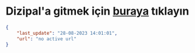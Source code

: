 # Dizipal'a gitmek için [buraya](None) tıklayın
        
```json
{
    "last_update": "28-08-2023 14:01:01",
    "url": "no active url"
}
```